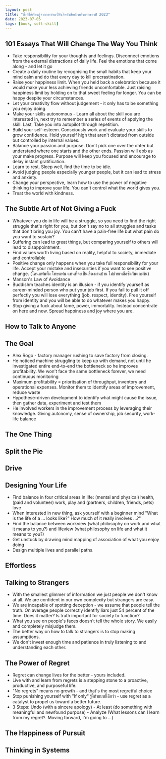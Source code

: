 ```yaml
---
layout: post
title: "สิ่งที่ได้เรียนรู้จากการอ่าน(ฟัง)หนังสือช่วงครึ่งแรกของปี 2023"
date: 2023-07-05
tags: [book, soft-skill]
---
```


## 101 Essays That Will Change The Way You Think
- Take responsibility for your thoughts and feelings. Disconnect emotions from the external distractions of daily life. Feel the emotions that come along - and let it go
- Create a daily routine by recognising the small habits that keep your mind calm and do that every day to kill procrastination.
- Raise your happiness limit. When you held back a celebration because it would make your less achieving friends uncomfortable. Just raising happiness limit by holding on to that sweet feeling for longer. You can be happy despite your circumstances.
- Let your creativity flow without judgement - it only has to be something you enjoy doing.
- Make your skills autonomous - Learn all about the skill you are interested in, next try to remember a series of events of applying the skill. Last, Take you into autopilot through repetition.
- Build your self-esteem. Consciously work and evaluate your skills to grow confidence. Hold yourself high that aren't dictated from outside but controlled by internal values.
- Balance your passion and purpose. Don't pick one over the ohter but understand where one starts and the other ends. Passion will ebb as your make progress. Purpose will keep you focused and encourage to delay instant gratification.
- Learn to rest. Sleep well, find the time to be idle.
- Avoid judging people especially younger people, but it can lead to stress and anxiety.
- Change your perspective, learn how to use the power of negative thinking to improve your life. You can't control what the world gives you.
- Treat the world with kindness.

## The Subtle Art of Not Giving a Fuck
- Whatever you do in life will be a struggle, so you need to find the right struggle that's right for you, but don't say no to all struggles and tasks that don't bring you joy. You can't have a pain-free life but what pain do you want to sustain?
- Suffering can lead to great things, but comparing yourself to others will lead to disappointment.
- Find values worth living based on reality, helpful to society, immediate and controllable
- Positive change only happens when you take full responsibility for your life. Accept your mistake and insecurities if you want to see positive change. (โดนแฟนทิ้ง โทษแฟน แทนที่จะเป็นเรื่องงานบ้าน ไม่ช่วยเหลือซึ่งกันและกัน)
- Manson's Law of Avoidance
- Buddishm teaches identity is an illusion - if you identify yourself as career-minded person who put your job first. If you fail to pull it off perfectly you will lose everything (job, respect, identity). Free yourself from identity and you will be able to do whatever makes you happy.
- Stop giving a fuck about fame, power, immortality. Instead concentrate on here and now. Spread happiness and joy where you are.

## How to Talk to Anyone

## The Goal
- Alex Rogo - factory manager rushing to save factory from closing.
- He noticed machine struggling to keep up with demand, not until he investigated entire end-to-end the bottleneck so he improves profitability. We won't face the same bottleneck forever, we need continuous monitoring
- Maximum profitability = prioritsation of throughput, inventory and operational expenses. Monitor them to identify areas of improvement, reduce waste
- Hypothese-driven development to identify what might cause the issue, then gather data, experiment and test them
- He involved workers in the improvement process by leveraging their knowledge. Giving autonomy, sense of ownership, job security, work-life balance

## The One Thing
## Split the Pie
## Drive

## Designing Your Life
- Find balance in four critical areas in life: (mental and physical) health, (paid and volunteer) work, play and (partners, children, friends, pets) love
- When interested in new thing, ask yourself with a beginner mind "What is the life of a ... looks like?" How much of it really involves ...?"
- Find the balance between workview (what philosophy on work and what it means to you?) and lifeview (what philosophy on life and what it means to you?)
- Get unstuck by drawing mind mapping of association of what you enjoy doing
- Design multiple lives and parallel paths.

## Effortless

## Talking to Strangers
- With the smallest glimmer of information we just people we don't know at all. We are confident in our own complexity but strangers are easy.
- We are incapable of spotting deception - we assume that people tell the truth. On average people correctly identify liars just 54 percent of the time. Does it matter? Is truth important for society to function? 
- What you see on people's faces doesn't tell the whole story. We easily and completely misjudge them.
- The better way on how to talk to strangers is to stop making assumptions.
- We don't invest enough time and patience in truly listening to and understanding each other.

## The Power of Regret
- Regret can change lives for the better - yours included.
- Live with and learn from regrets is a stepping stone to a proactive, productive, and purposeful life.
- "No regrets" means no growth - and that's the most regretful choice
- Stop punishing yourself with "If only" รู้งี้ทำแบบนี้ดีกว่า - use regret as a catalyst to propel us toward a better future.
- 3 Steps: Undo (with a sincere apology) - At least (do something with meaningful and newfound purpose) - Analyze (What lessons can I learn from my regret?. Moving forward, I'm going to ...)

## The Happiness of Pursuit
## Thinking in Systems